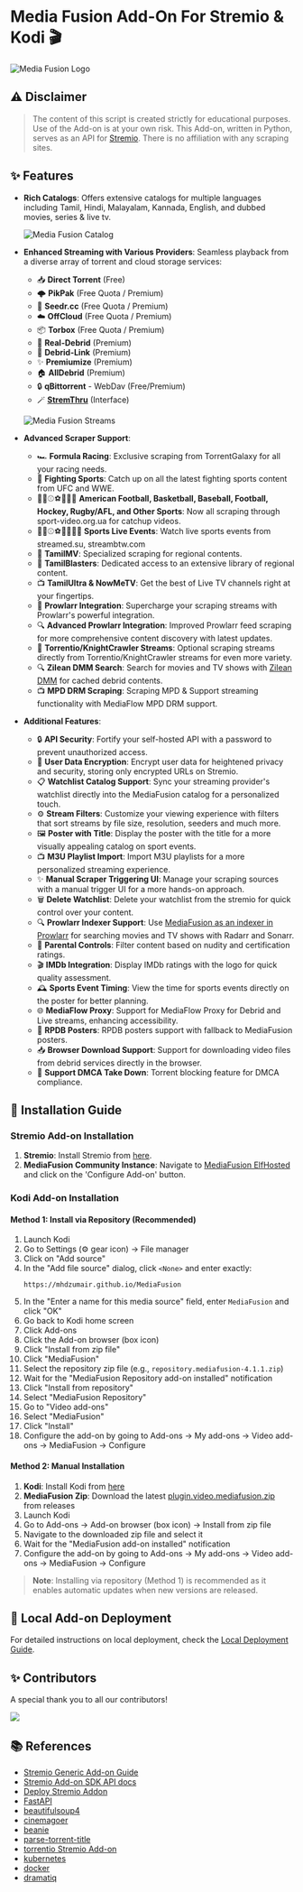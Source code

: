 # Media Fusion Add-On For Stremio & Kodi 🎬

![Media Fusion Logo](resources/images/mediafusion_logo.png?raw=true)

## ⚠️ Disclaimer

> The content of this script is created strictly for educational purposes. Use of the Add-on is at your own risk. This Add-on, written in Python, serves as an API for [Stremio](https://www.stremio.com/). There is no affiliation with any scraping sites.

## ✨ Features

- **Rich Catalogs**: Offers extensive catalogs for multiple languages including Tamil, Hindi, Malayalam, Kannada, English, and dubbed movies, series & live tv.
  
  ![Media Fusion Catalog](resources/images/ss1.png?raw=true)

- **Enhanced Streaming with Various Providers**: Seamless playback from a diverse array of torrent and cloud storage services:
  - 📥 **Direct Torrent** (Free)
  - 🌩️ **PikPak** (Free Quota / Premium)
  - 🌱 **Seedr.cc** (Free Quota / Premium)
  - ☁️ **OffCloud** (Free Quota / Premium)
  - 📦 **Torbox** (Free Quota / Premium)
  - 💎 **Real-Debrid** (Premium)
  - 🔗 **Debrid-Link** (Premium)
  - ✨ **Premiumize** (Premium)
  - 🏠 **AllDebrid** (Premium)
  - 🔒 **qBittorrent** - WebDav (Free/Premium)
  - 🪄 [**StremThru**](https://github.com/MunifTanjim/stremthru) (Interface)

  ![Media Fusion Streams](resources/images/ss2.png?raw=true)

- **Advanced Scraper Support**:
  - 🏎️ **Formula Racing**: Exclusive scraping from TorrentGalaxy for all your racing needs.
  - 🥊 **Fighting Sports**: Catch up on all the latest fighting sports content from UFC and WWE.
  - 🏈🏀⚾⚽🏒🏉🎾 **American Football, Basketball, Baseball, Football, Hockey, Rugby/AFL, and Other Sports**: Now all scraping through sport-video.org.ua for catchup videos.
  - 🏈🏀⚾⚽🏒🏉🎾🏏 **Sports Live Events**: Watch live sports events from streamed.su, streambtw.com
  - 🎥 **TamilMV**: Specialized scraping for regional contents.
  - 🌟 **TamilBlasters**: Dedicated access to an extensive library of regional content.
  - 📺 **TamilUltra & NowMeTV**: Get the best of Live TV channels right at your fingertips.
  - 🔄 **Prowlarr Integration**: Supercharge your scraping streams with Prowlarr's powerful integration.
  - 🔍 **Advanced Prowlarr Integration**: Improved Prowlarr feed scraping for more comprehensive content discovery with latest updates.
  - 🌊 **Torrentio/KnightCrawler Streams**: Optional scraping streams directly from Torrentio/KnightCrawler streams for even more variety.
  - 🔍 **Zilean DMM Search**: Search for movies and TV shows with [Zilean DMM](https://github.com/iPromKnight/zilean) for cached debrid contents.
  - 📺 **MPD DRM Scraping**: Scraping MPD & Support streaming functionality with MediaFlow MPD DRM support.


- **Additional Features**:
  - 🔒 **API Security**: Fortify your self-hosted API with a password to prevent unauthorized access.
  - 🔐 **User Data Encryption**: Encrypt user data for heightened privacy and security, storing only encrypted URLs on Stremio.
  - 📋 **Watchlist Catalog Support**: Sync your streaming provider's watchlist directly into the MediaFusion catalog for a personalized touch.
  - ⚙️ **Stream Filters**: Customize your viewing experience with filters that sort streams by file size, resolution, seeders and much more.
  - 🖼️ **Poster with Title**: Display the poster with the title for a more visually appealing catalog on sport events.
  - 📺 **M3U Playlist Import**: Import M3U playlists for a more personalized streaming experience.
  - ✨ **Manual Scraper Triggering UI**: Manage your scraping sources with a manual trigger UI for a more hands-on approach.
  - 🗑️ **Delete Watchlist**: Delete your watchlist from the stremio for quick control over your content.
  - 🔍 **Prowlarr Indexer Support**: Use [MediaFusion as an indexer in Prowlarr](/resources/yaml/mediafusion.yaml) for searching movies and TV shows with Radarr and Sonarr.
  - 🔞 **Parental Controls**: Filter content based on nudity and certification ratings.
  - 🎬 **IMDb Integration**: Display IMDb ratings with the logo for quick quality assessment.
  - 🕰️ **Sports Event Timing**: View the time for sports events directly on the poster for better planning.
  - 🌐 **MediaFlow Proxy**: Support for MediaFlow Proxy for Debrid and Live streams, enhancing accessibility.
  - 🎥 **RPDB Posters**: RPDB posters support with fallback to MediaFusion posters.
  - 📥 **Browser Download Support**: Support for downloading video files from debrid services directly in the browser.
  - 🚫 **Support DMCA Take Down**: Torrent blocking feature for DMCA compliance.

## 🚀 Installation Guide

### Stremio Add-on Installation

1. **Stremio**: Install Stremio from [here](https://www.stremio.com/downloads).
2. **MediaFusion Community Instance**: Navigate to [MediaFusion ElfHosted](https://mediafusion.elfhosted.com/) and click on the 'Configure Add-on' button.

### Kodi Add-on Installation

#### Method 1: Install via Repository (Recommended)
1. Launch Kodi
2. Go to Settings (⚙️ gear icon) → File manager
3. Click on "Add source"
4. In the "Add file source" dialog, click `<None>` and enter exactly:
   ```
   https://mhdzumair.github.io/MediaFusion
   ```
5. In the "Enter a name for this media source" field, enter `MediaFusion` and click "OK"
6. Go back to Kodi home screen
7. Click Add-ons
8. Click the Add-on browser (box icon) 
9. Click "Install from zip file"
10. Click "MediaFusion"
11. Select the repository zip file (e.g., `repository.mediafusion-4.1.1.zip`)
12. Wait for the "MediaFusion Repository add-on installed" notification
13. Click "Install from repository"
14. Select "MediaFusion Repository"
15. Go to "Video add-ons"
16. Select "MediaFusion"
17. Click "Install"
18. Configure the add-on by going to Add-ons → My add-ons → Video add-ons → MediaFusion → Configure

#### Method 2: Manual Installation
1. **Kodi**: Install Kodi from [here](https://kodi.tv/download)
2. **MediaFusion Zip**: Download the latest [plugin.video.mediafusion.zip](https://github.com/mhdzumair/MediaFusion/releases) from releases
3. Launch Kodi
4. Go to Add-ons → Add-on browser (box icon) → Install from zip file
5. Navigate to the downloaded zip file and select it
6. Wait for the "MediaFusion add-on installed" notification
7. Configure the add-on by going to Add-ons → My add-ons → Video add-ons → MediaFusion → Configure

> **Note**: Installing via repository (Method 1) is recommended as it enables automatic updates when new versions are released.

## 🚀 Local Add-on Deployment

For detailed instructions on local deployment, check the [Local Deployment Guide](deployment/README.md).

## ✨ Contributors

A special thank you to all our contributors!

<a href="https://github.com/mhdzumair/MediaFusion/graphs/contributors">
  <img src="https://contrib.rocks/image?repo=mhdzumair/MediaFusion" />
</a>

## 📚 References

- [Stremio Generic Add-on Guide](https://stremio.github.io/stremio-addon-guide/basics)
- [Stremio Add-on SDK API docs](https://github.com/Stremio/stremio-addon-sdk/tree/master/docs/api)
- [Deploy Stremio Addon](https://github.com/Stremio/stremio-addon-sdk/blob/master/docs/deploying/beamup.md)
- [FastAPI](https://fastapi.tiangolo.com/)
- [beautifulsoup4](https://beautiful-soup-4.readthedocs.io/en/latest/)
- [cinemagoer](https://cinemagoer.readthedocs.io/en/latest/)
- [beanie](https://roman-right.github.io/beanie/)
- [parse-torrent-title](https://github.com/platelminto/parse-torrent-title)
- [torrentio Stremio Add-on](https://github.com/TheBeastLT/torrentio-scraper)
- [kubernetes](https://kubernetes.io/)
- [docker](https://www.docker.com/)
- [dramatiq](https://dramatiq.io/)
